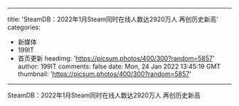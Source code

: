 
---
title: 'SteamDB：2022年1月Steam同时在线人数达2920万人 再创历史新高'
categories: 
 - 新媒体
 - 199IT
 - 首页更新
headimg: 'https://picsum.photos/400/300?random=5857'
author: 199IT
comments: false
date: Mon, 24 Jan 2022 13:45:19 GMT
thumbnail: 'https://picsum.photos/400/300?random=5857'
---

<div>   
SteamDB：2022年1月Steam同时在线人数达2920万人 再创历史新高  
</div>
            